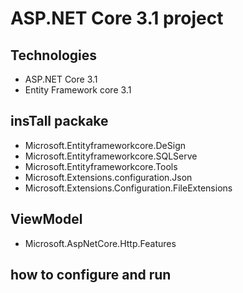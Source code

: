 # ASP.NET Core 3.1 project

## Technologies 
- ASP.NET Core 3.1
- Entity Framework core 3.1
## insTall packake
- Microsoft.Entityframeworkcore.DeSign
- Microsoft.Entityframeworkcore.SQLServe
- Microsoft.Entityframeworkcore.Tools
- Microsoft.Extensions.configuration.Json 
- Microsoft.Extensions.Configuration.FileExtensions

## ViewModel
- Microsoft.AspNetCore.Http.Features


## how to configure and run